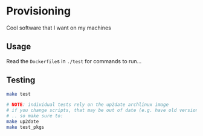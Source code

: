 # Provisioning

Cool software that I want on my machines


## Usage

Read the `Dockerfile`s in `./test` for commands to run...


## Testing

```bash
make test

# NOTE: individual tests rely on the up2date archlinux image
# if you change scripts, that may be out of date (e.g. have old version of scripts)
# .. so make sure to:
make up2date
make test_pkgs
```

